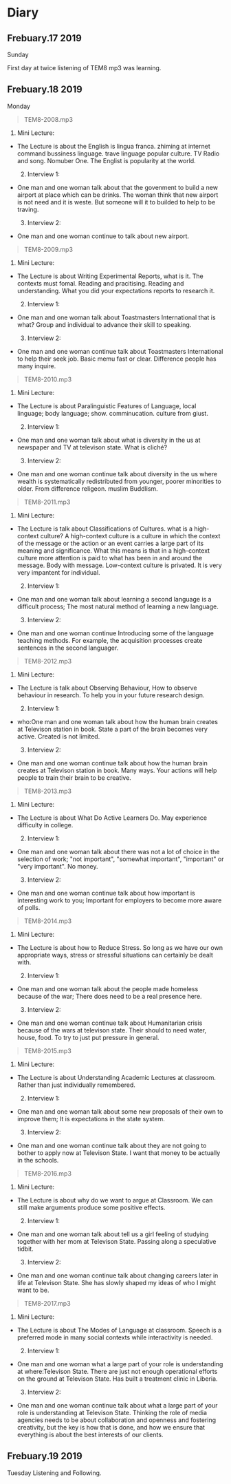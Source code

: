 # Diary

## Frebuary.17 2019

Sunday

First day at twice listening of TEM8 mp3 was learning.

## Frebuary.18 2019  
Monday

> TEM8-2008.mp3  
  1. Mini Lecture:
- The Lecture is about the English is lingua franca. zhiming  at internet command bussiness linguage. trave linguage popular culture. TV Radio and song. Nomuber One. The Englist is popularity at the world.

  2. Interview 1:
- One man and one woman talk about that the govenment to build a new airport at place which can be drinks. The woman think that new airport is not need and it is weste. But someone will it to builded to help to be traving.

  3. Interview 2:
- One man and one woman continue to talk about new airport.

> TEM8-2009.mp3  
  1. Mini Lecture:
- The Lecture is about Writing Experimental Reports,  what is it. The contexts must fomal. Reading and pracitising. Reading and understanding. What you did your expectations reports to research it.

  2. Interview 1:
- One man and one woman talk about Toastmasters International that is what? Group and individual to advance their skill to speaking.

  3. Interview 2:
- One man and one woman continue talk about Toastmasters International to help their seek job. Basic memu fast or clear. Difference people has many inquire.


> TEM8-2010.mp3  
  1. Mini Lecture:
- The Lecture is about Paralinguistic Features of Language, local linguage; body language; show.  comminucation. culture from giust.

  2. Interview 1:
- One man and one woman talk about what is diversity in the us at newspaper and TV at televison state. What is cliché?

  3. Interview 2:
- One man and one woman continue talk about diversity in the us where wealth is systematically redistributed from younger, poorer minorities to older. From difference religeon. muslim Buddlism.

> TEM8-2011.mp3  
  1. Mini Lecture:
- The Lecture is talk about Classifications of Cultures.  what is a high-context culture? A high-context culture is a culture in which the context of the message or the action or an event carries a large part of its meaning and significance. What this means is that in a high-context culture more attention is paid to what has been in and around the message. Body with message. Low-context culture is privated. It is very very impantent for individual.

  2. Interview 1:
- One man and one woman talk about learning a second language is a difficult process; The most natural method of learning a new language.  

  3. Interview 2:
- One man and one woman continue Introducing some of the language teaching methods. For example, the acquisition processes create sentences in the second languager.    

> TEM8-2012.mp3  
  1. Mini Lecture:
- The Lecture is talk about Observing Behaviour, How to observe behaviour in research. To help you in your future research design.  

  2. Interview 1:
- who:One man and one woman talk about how the human brain creates at Televison station in book. State a part of the brain becomes very active. Created is not limited.  

  3. Interview 2:
- One man and one woman continue talk about how the human brain creates at Televison station in book. Many ways. Your actions will help people to train their brain to be creative.    

> TEM8-2013.mp3  
  1. Mini Lecture:
- The Lecture is about What Do Active Learners Do. May experience difficulty in college.  

  2. Interview 1:
- One man and one woman talk about there was not a lot of choice in the selection of work; "not important", "somewhat important", "important" or "very important". No money. 

  3. Interview 2:
- One man and one woman continue talk about how important is interesting work to you; Important for employers to become more aware of polls. 

> TEM8-2014.mp3  
  1. Mini Lecture:
- The Lecture is about how to Reduce Stress. So long as we have our own appropriate ways, stress or stressful situations can certainly be dealt with.  

  2. Interview 1:
- One man and one woman talk about the people made homeless because of the war;  There does need to be a real presence here.  

  3. Interview 2:
- One man and one woman continue talk about Humanitarian crisis because of the wars at televison state. Their should to need water, house, food. To try to just put pressure in general.

> TEM8-2015.mp3  
  1. Mini Lecture:
- The Lecture is about Understanding Academic Lectures at classroom. Rather than just individually remembered.  

  2. Interview 1:
- One man and one woman talk about some new proposals of their own to improve them; It is expectations in the state system.  

  3. Interview 2:
- One man and one woman continue talk about they are not going to bother to apply now at Televison State.  I want that money to be actually in the schools. 

> TEM8-2016.mp3  
  1. Mini Lecture:
- The Lecture is about why do we want to argue at Classroom. We can still make arguments produce some positive effects.  

  2. Interview 1:
- One man and one woman talk about tell us a girl feeling of studying together with her mom at Televison State. Passing along a speculative tidbit.  

  3. Interview 2:
- One man and one woman continue talk about changing careers later in life at Televison State. She has slowly shaped my ideas of who I might want to be.

> TEM8-2017.mp3  
  1. Mini Lecture:
- The Lecture is about The Modes of Language at classroom. Speech is a preferred mode in many social contexts while interactivity is needed.

  2. Interview 1:
- One man and one woman what a large part of your role is understanding at where:Televison State. There are just not enough operational efforts on the ground at Televison State. Has built a treatment clinic in Liberia.  

  3. Interview 2:
- One man and one woman continue talk about what a large part of your role is understanding at Televison State. Thinking the role of media agencies needs to be about collaboration and openness and fostering creativity, but the key is how that is done, and how we ensure  that everything is about the best interests of our clients.


## Frebuary.19 2019  
Tuesday
  Listening and Following.